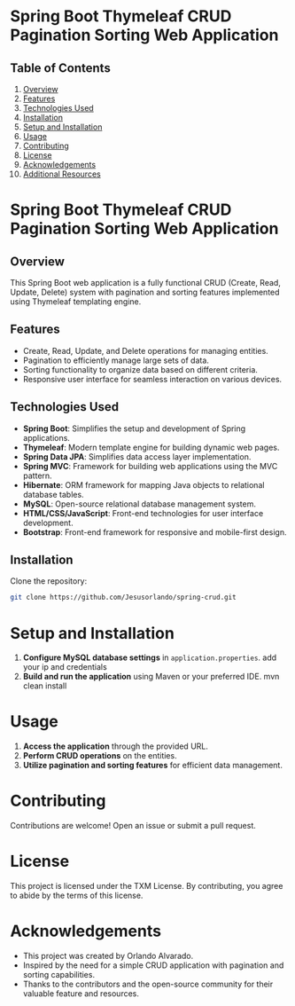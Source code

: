 # Spring Boot Thymeleaf CRUD Pagination Sorting Web Application

## Table of Contents
1. [Overview](#overview)
2. [Features](#features)
3. [Technologies Used](#technologies-used)
4. [Installation](#installation)
5. [Setup and Installation](#setup-and-installation)
6. [Usage](#usage)
7. [Contributing](#contributing)
8. [License](#license)
9. [Acknowledgements](#acknowledgements)
10. [Additional Resources](#additional-resources)

# Spring Boot Thymeleaf CRUD Pagination Sorting Web Application

## Overview

This Spring Boot web application is a fully functional CRUD (Create, Read, Update, Delete) system with pagination and sorting features implemented using Thymeleaf templating engine.

## Features

- Create, Read, Update, and Delete operations for managing entities.
- Pagination to efficiently manage large sets of data.
- Sorting functionality to organize data based on different criteria.
- Responsive user interface for seamless interaction on various devices.

## Technologies Used

- **Spring Boot**: Simplifies the setup and development of Spring applications.
- **Thymeleaf**: Modern template engine for building dynamic web pages.
- **Spring Data JPA**: Simplifies data access layer implementation.
- **Spring MVC**: Framework for building web applications using the MVC pattern.
- **Hibernate**: ORM framework for mapping Java objects to relational database tables.
- **MySQL**: Open-source relational database management system.
- **HTML/CSS/JavaScript**: Front-end technologies for user interface development.
- **Bootstrap**: Front-end framework for responsive and mobile-first design.

## Installation

Clone the repository:
```bash
git clone https://github.com/Jesusorlando/spring-crud.git
```
# Setup and Installation

1. **Configure MySQL database settings** in `application.properties`. add your ip and credentials
2. **Build and run the application** using Maven or your preferred IDE. mvn clean install

# Usage

1. **Access the application** through the provided URL.
2. **Perform CRUD operations** on the entities.
3. **Utilize pagination and sorting features** for efficient data management.

# Contributing

Contributions are welcome! Open an issue or submit a pull request.

# License

This project is licensed under the TXM License. By contributing, you agree to abide by the terms of this license.

# Acknowledgements

- This project was created by Orlando Alvarado.
- Inspired by the need for a simple CRUD application with pagination and sorting capabilities.
- Thanks to the contributors and the open-source community for their valuable feature and resources.